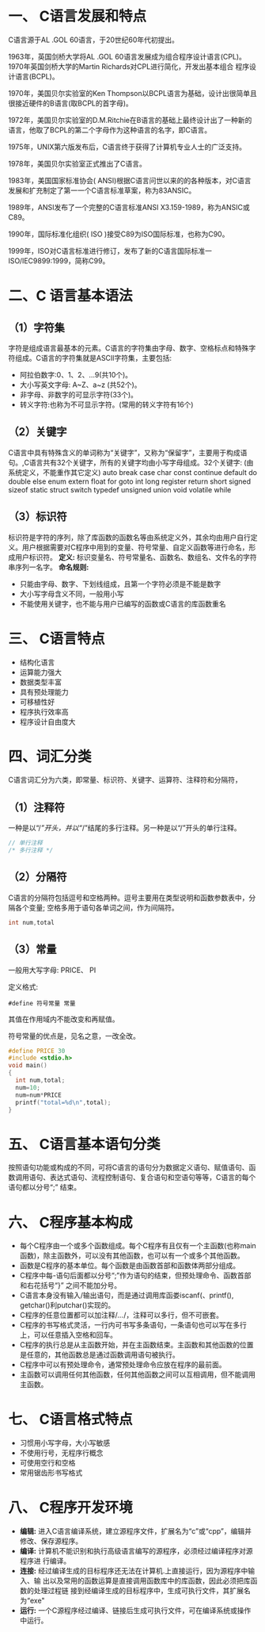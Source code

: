 # 一、 C语言发展和特点

C语言源于AL .GOL 60语言，于20世纪60年代初提出。

1963年，英国剑桥大学将AL .GOL 60语言发展成为组合程序设计语言(CPL)。1970年英国剑桥大学的Martin Richards对CPL进行简化，开发出基本组合
程序设计语言(BCPL)。

1970年，美国贝尔实验室的Ken Thompson以BCPL语言为基础，设计出很简单且很接近硬件的B语言(取BCPL的首字母)。

1972年，美国贝尔实验室的D.M.Ritchie在B语言的基础上最终设计出了一种新的语言，他取了BCPL的第二个字母作为这种语言的名字，即C语言。

1975年，UNIX第六版发布后，C语言终于获得了计算机专业人士的广泛支持。

1978年，美国贝尔实验室正式推出了C语言。

1983年，美国国家标准协会( ANSI)根据C语言问世以来的的各种版本，对C语言发展和扩充制定了第一一个C语言标准草案，称为83ANSIC。

1989年，ANSI发布了一个完整的C语言标准ANSI X3.159-1989，称为ANSIC或C89。

1990年，国际标准化组织( ISO )接受C89为ISO国际标准，也称为C90。

1999年，ISO对C语言标准进行修订，发布了新的C语言国际标准一 ISO/IEC9899:1999，简称C99。



# 二、C 语言基本语法

## （1）字符集

字符是组成语言最基本的元素。C语言的字符集由字母、数字、空格标点和特殊字符组成。C语言的字符集就是ASCIl字符集，主要包括:

- 阿拉伯数字:0、1、2、...9(共10个)。
- 大小写英文字母: A~Z、a~z (共52个)。
- 非字母、非数字的可显示字符(33个)。
- 转义字符:也称为不可显示字符。(常用的转义字符有16个)

## （2）关键字

C语言中具有特殊含义的单词称为“关键字”，又称为“保留字”，主要用于构成语句。,C语言共有32个关键字，所有的关键字均由小写字母组成。32个关键字: (由 系统定义，不能重作其它定义)
auto break case char const continue default do double else enum extern float for goto int long register return short signed sizeof static struct switch typedef unsigned union void volatile while

## （3）标识符

标识符是字符的序列，除了库函数的函数名等由系统定义外，其余均由用户自行定义。用户根据需要对C程序中用到的变量、符号常量、自定义函数等进行命名，形成用户标识符。
**定义:**  标识变量名、符号常量名、函数名、数组名、文件名的字符串序列一名字。
**命名规则:**

- 只能由字母、数字、下划线组成，且第一个字符必须是不能是数字
- 大小写字母含义不同，一般用小写
- 不能使用关键字，也不能与用户已编写的函数或C语言的库函数重名

# 三、 C语言特点

- 结构化语言
- 运算能力强大
- 数据类型丰富
- 具有预处理能力
- 可移植性好
- 程序执行效率高
- 程序设计自由度大

# 四、词汇分类

C语言词汇分为六类，即常量、标识符、关键字、运算符、注释符和分隔符，

## （1）注释符

一种是以“/*”开头，并以“*/”结尾的多行注释。另一种是以“/”开头的单行注释。

```c
// 单行注释
/* 多行注释 */
```

## （2）分隔符

C语言的分隔符包括逗号和空格两种。逗号主要用在类型说明和函数参数表中，分隔各个变量; 空格多用于语句各单词之间，作为间隔符。

```c
int num,total
```

## （3）常量

一般用大写字母: PRICE、 PI

定义格式: 

```
#define 符号常量 常量
```

其值在作用域内不能改变和再赋值。

符号常量的优点是，见名之意，一改全改。

```c
#define PRICE 30
#include <stdio.h>
void main()
{
  int num,total;
  num=10;
  num=num*PRICE
  printf("total=%d\n",total);
}
```

# 五、 C语言基本语句分类

按照语句功能或构成的不同，可将C语言的语句分为数据定义语句、赋值语句、函数调用语句、表达式语句、流程控制语句、复合语句和空语句等等，C语言的每个语句都以分号“;” 结束。

# 六、 C程序基本构成

- 每个C程序由一个或多个函数组成。每个C程序有且仅有一个主函数(也称main函数)，除主函数外，可以没有其他函数，也可以有一个或多个其他函数。
- 函数是C程序的基本单位。每个函数是由函数首部和函数体两部分组成。
- C程序中每-语句后面都以分号“;”作为语句的结束，但预处理命令、函数首部和右花括号“}” 之间不能加分号。
- C语言本身没有输入/输出语句，而是通过调用库函娄iscanf(、printf(), getchar()利putchar()实现的。
- C程序的任意位置都可以加注释/*...*/，注释可以多行，但不可嵌套。
- C程序的书写格式灵活，一行内可书写多条语句，一条语句也可以写在多行上，可以任意插入空格和回车。
- C程序的执行总是从主函数开始，并在主函数结束。主函数和其他函数的位置是任意的，其他函数总是通过函数调用语句被执行。
- C程序中可以有预处理命令，通常预处理命令应放在程序的最前面。
- 主函数可以调用任何其他函数，任何其他函数之间可以互相调用，但不能调用主函数。

# 七、 C语言格式特点

- 习惯用小写字母，大小写敏感
- 不使用行号，无程序行概念
- 可使用空行和空格
- 常用锯齿形书写格式

# 八、 C程序开发环境

- **编辑:**   进入C语言编译系统，建立源程序文件，扩展名为“c”或“cpp”，编辑并
  修改、保存源程序。
- **编译:**  计算机不能识别和执行高级语言编写的源程序，必须经过编译程序对源程序进
  行编译。
- **连接:**  经过编译生成的目标程序还无法在计算机.上直接运行，因为源程序中输入、输
  出以及常用的函数运算是直接调用函数库中的库函数，因此必须把库函数的处理过程链
  接到经编译生成的目标程序中，生成可执行文件，其扩展名为“exe"
- **运行:** 一个C源程序经过编译、链接后生成可执行文件，可在编译系统或操作中运行。

